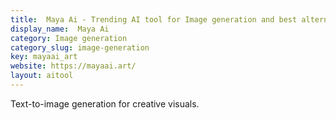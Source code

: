 ```yaml
---
title:  Maya Ai - Trending AI tool for Image generation and best alternatives
display_name:  Maya Ai
category: Image generation
category_slug: image-generation
key: mayaai_art
website: https://mayaai.art/
layout: aitool
---
```


Text-to-image generation for creative visuals.
